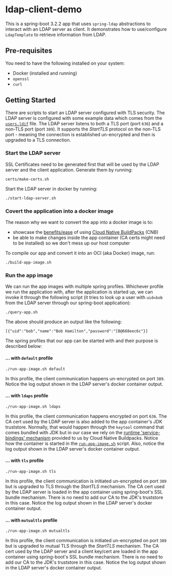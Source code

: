 # ldap-client-demo

This is a spring-boot 3.2.2 app that uses `spring-ldap` abstractions to interact with an LDAP server as client. It demonstrates how to use/configure `LdapTemplate` to retrieve information from LDAP.

## Pre-requisites

You need to have the following installed on your system:

- Docker (installed and running)
- `openssl`
- `curl`

## Getting Started

There are scripts to start an LDAP server configured with TLS security. The LDAP server is configured with some example data which comes from the [`users.ldif`](./users.ldif) file. The LDAP server listens to both a TLS port (port `636`) and a non-TLS port (port `389`). It supports the *StartTLS* protocol on the non-TLS port - meaning the connection is established un-encrypted and then is upgraded to a TLS connection.

### Start the LDAP server

SSL Certificates need to be generated first that will be used by the LDAP server and the client application. Generate them by running:

```
certs/make-certs.sh
```

Start the LDAP server in docker by running:

```
./start-ldap-server.sh
```

### Covert the application into a docker image

The reason why we want to convert the app into a docker image is to:

- showcase the [benefits/ease](https://spring.io/guides/topicals/spring-boot-docker) of using [Cloud Native BuildPacks](https://buildpacks.io/) (CNB)
- be able to make changes inside the app container (CA certs might need to be installed) so we don't mess up our host computer

To compile our app and convert it into an OCI (aka Docker) image, run:

```
./build-app-image.sh
```

### Run the app image

We can run the app images with multiple spring profiles. Whichever profile we run the application with, after the application is started up, we can invoke it through the following script (it tries to look up a user with `uid=bob` from the LDAP server through our spring-boot application):

```
./query-app.sh
```

The above should produce an output like the following:

```
[{"uid":"bob","name":"Bob Hamilton","password":"[B@668eec6c"}]
```

The spring profiles that our app can be started with and their purpose is described below:

#### ... with `default` profile

```
./run-app-image.sh default
```
 
In this profile, the client communication happens un-encrypted on port `389`. Notice the log output shown in the LDAP server's docker container output.

#### ... with `ldaps` profile

```
./run-app-image.sh ldaps
```

In this profile, the client communication happens encrypted on port `636`. The CA cert used by the LDAP server is also added to the app container's JDK truststore. Normally, that would happen through the `keytool` command that comes bundled with JDK but in our case we rely on the [runtime 'service-bindings' mechanism](https://paketo.io/docs/howto/configuration/#bindings) provided to us by Cloud Native Buildpacks. Notice how the container is started in the [`run-app-image.sh`](./run-app-image.sh) script. Also, notice the log output shown in the LDAP server's docker container output.

#### ... with `tls` profile

```
./run-app-image.sh tls
```

In this profile, the client communication is initiated un-encrypted on port `389` but is upgraded to TLS through the *StartTLS* mechanism. The CA cert used by the LDAP server is loaded in the app container using spring-boot's SSL bundle mechanism. There is no need to add our CA to the JDK's truststore in this case. Notice the log output shown in the LDAP server's docker container output.

#### ... with `mutualtls` profile

```
./run-app-image.sh mutualtls
```

In this profile, the client communication is initiated un-encrypted on port `389` but is upgraded to mutual TLS through the *StartTLS* mechanism. The CA cert used by the LDAP server and a client key/cert are loaded in the app container using spring-boot's SSL bundle mechanism. There is no need to add our CA to the JDK's truststore in this case. Notice the log output shown in the LDAP server's docker container output.
